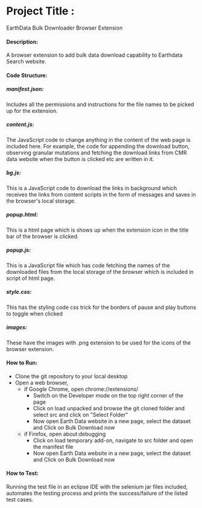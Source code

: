 # Project Title :
EarthData Bulk Downloader Browser Extension

#### Description:
A browser extension to add bulk data download capability to Earthdata Search website.

#### Code Structure:

##### manifest.json: 
Includes all the permissions and instructions for the file names to be picked up for the extension.

##### content.js: 
The JavaScript code to change anything in the content of the web page is included here. For example, the code for appending the download button, observing granular mutations and fetching the download links from CMR data website when the button is clicked etc are written in it.

##### bg.js:
This is a JavaScript code to download the links in background which receives the links from content scripts in the form of messages and saves in the browser's local storage.

##### popup.html:
This is a html page which is shows up when the extension icon in the title bar of the browser is clicked.

##### popup.js:
This is a JavaScript file which has code fetching the names of the downloaded files from the local storage of the browser which is included in script of html page.

##### style.css:
This has the styling code css trick for the borders of pause and play buttons to toggle when clicked

##### images:
These have the images with .png extension to be used for the icons of the browser extension.

#### How to Run:
- Clone the git repository to your local desktop
- Open a web browser,
    - if Google Chrome, open chrome://extensions/
        - Switch on the Developer mode on the top right corner of the page
        - Click on load unpacked and browse the git cloned folder and select src and click on "Select Folder"
        - Now open Earth Data website in a new page, select the dataset and Click on Bulk Download now
    - if Firefox, open about:debugging
         - Click on load temporary add-on, navigate to src folder and open the manifest file
         - Now open Earth Data website in a new page, select the dataset and Click on Bulk Download now




#### How to Test:
Running the test file in an eclipse IDE with the selenium jar files included, automates the testing process and prints the success/failure of the listed test cases.
